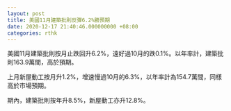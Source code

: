 ```yaml
---
layout: post
title: 美國11月建築批則反彈6.2%勝預期
date: 2020-12-17 21:40:46.000000000 +08:00
categories: rthk
---
```


美國11月建築批則按月止跌回升6.2%，遠好過10月的跌0.1%。以年率計，建築批則163.9萬間，高於預期。

上月新屋動工按月升1.2%，增速慢過10月的6.3%，以年率計為154.7萬間，同樣高於市場預期。

期內，建築批則按年升8.5%，新屋動工亦升12.8%。
